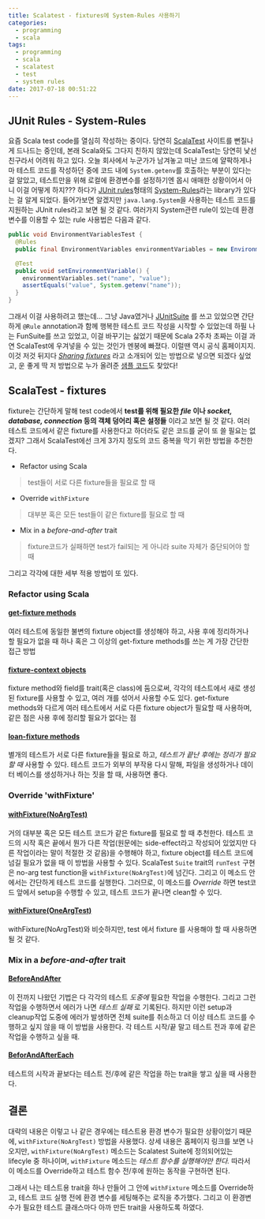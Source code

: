 ```yaml
---
title: Scalatest - fixtures에 System-Rules 사용하기
categories:
  - programming
  - scala
tags:
  - programming
  - scala
  - scalatest
  - test
  - system rules
date: 2017-07-18 00:51:22
---
```


## JUnit Rules - System-Rules

요즘 Scala test code를 열심히 작성하는 중이다. 당연히 [ScalaTest](http://www.scalatest.org) 사이트를 뻔질나게 드나드는 중인데, 본래 Scala와도 그다지 친하지 않았는데 ScalaTest는 당연히 낯선 친구라서 어려워 하고 있다. 오늘 회사에서 누군가가 남겨놓고 떠난 코드에 얄팍하게나마 테스트 코드를 작성하던 중에 코드 내에 `System.getenv`를 호출하는 부분이 있다는 걸 알았고, 테스트만을 위해 로컬에 환경변수를 설정하기엔 몹시 애매한 상황이어서 아니 이걸 어떻게 하지??? 하다가 [JUnit rules](https://github.com/junit-team/junit4/wiki/Rule)형태의 [System-Rules](http://stefanbirkner.github.io/system-rules/)라는 library가 있다는 걸 알게 되었다. 들어가보면 알겠지만 `java.lang.System`을 사용하는 테스트 코드를 지원하는 JUnit rules라고 보면 될 것 같다. 여러가지 System관련 rule이 있는데 환경변수를 이용할 수 있는 rule 사용법은 다음과 같다.

```java
public void EnvironmentVariablesTest {
  @Rules
  public final EnvironmentVariables environmentVariables = new EnvironmentVariables();

  @Test
  public void setEnvironmentVariable() {
    environmentVariables.set("name", "value");
    assertEquals("value", System.getenv("name"));
  }
}
```

그래서 이걸 사용하려고 했는데... 그냥 Java였거나 [JUnitSuite](http://www.scalatest.org/getting_started_with_junit_4_in_scala) 를 쓰고 있었으면 간단하게 `@Rule` annotation과 함께 행복한 테스트 코드 작성을 시작할 수 있었는데 하필 나는 FunSuite를 쓰고 있었고, 이걸 바꾸기는 싫었기 때문에 Scala 2주차 초짜는 이걸 과연 ScalaTest에 우겨넣을 수 있는 것인가 멘붕에 빠졌다. 이럴땐 역시 공식 홈페이지지. 이것 저것 뒤지다 *[Sharing fixtures](http://scalatest.org/user_guide/sharing_fixtures)* 라고 소개되어 있는 방법으로 넣으면 되겠다 싶었고, 운 좋게 딱 저 방법으로 누가 올려준 [샘플 코드](http://stackoverflow.com/a/32160901)도 찾았다!

## ScalaTest - fixtures
fixture는 간단하게 말해 test code에서 **test를 위해 필요한 *file* 이나 *socket, database, connection* 등의 객체 덩어리 혹은 설정들** 이라고 보면 될 것 같다. 여러 테스트 코드에서 같은 fixture를 사용한다고 하더라도 같은 코드를 굳이 또 쓸 필요는 없겠지? 그래서 ScalaTest에선 크게 3가지 정도의 코드 중복을 막기 위한 방법을 추천한다.
* Refactor using Scala
> test들이 서로 다른 fixture들을 필요로 할 때
* Override `withFixture`
> 대부분 혹은 모든 test들이 같은 fixture를 필요로 할 때
* Mix in a *before-and-after* trait
> fixture코드가 실패하면 test가 fail되는 게 아니라 suite 자체가 중단되어야 할 때

그리고 각각에 대한 세부 적용 방법이 또 있다.
### Refactor using Scala
#### [get-fixture methods](http://www.scalatest.org/user_guide/sharing_fixtures#getFixtureMethods)
여러 테스트에 동일한 불변의 fixture object를 생성해야 하고, 사용 후에 정리하거나 할 필요가 없을 때 하나 혹은 그 이상의 get-fixture methods를 쓰는 게 가장 간단한 접근 방법
#### [fixture-context objects](http://www.scalatest.org/user_guide/sharing_fixtures#fixtureContextObjects)
fixture method와 field를 trait(혹은 class)에 둠으로써, 각각의 테스트에서 새로 생성된 fixture를 사용할 수 있고, 여러 개를 섞어서 사용할 수도 있다. get-fixture methods와 다르게 여러 테스트에서 서로 다른 fixture object가 필요할 때 사용하며, 같은 점은 사용 후에 정리할 필요가 없다는 점
#### [loan-fixture methods](http://www.scalatest.org/user_guide/sharing_fixtures#loanFixtureMethods)
별개의 테스트가 서로 다른 fixture들을 필요로 하고, *테스트가 끝난 후에는 정리가 필요할 때* 사용할 수 있다. 테스트 코드가 외부의 부작용 다시 말해, 파일을 생성하거나 데이터 베이스를 생성하거나 하는 짓을 할 때, 사용하면 좋다.

### Override 'withFixture'
#### [withFixture(NoArgTest)](http://www.scalatest.org/user_guide/sharing_fixtures#withFixtureNoArgTest)
거의 대부분 혹은 모든 테스트 코드가 같은 fixture를 필요로 할 때 추천한다. 테스트 코드의 시작 혹은 끝에서 뭔가 다른 작업(원문에는 side-effect라고 작성되어 있었지만 다른 작업이라는 말이 적절한 것 같음)을 수행해야 하고, fixture object를 테스트 코드에 넘길 필요가 없을 때 이 방법을 사용할 수 있다.  ScalaTest `Suite` trait의 `runTest` 구현은 no-arg test function을 `withFixture(NoArgTest)`에 넘긴다. 그리고 이 메소드 안에서는 간단하게 테스트 코드를 실행한다. 그러므로, 이 메소드를 *Override* 하면 test코드 앞에서 setup을 수행할 수 있고, 테스트 코드가 끝나면 clean할 수 있다.

#### [withFixture(OneArgTest)](http://www.scalatest.org/user_guide/sharing_fixtures#withFixtureOneArgTest)
withFixture(NoArgTest)와 비슷하지만, test 에서 fixture 를 사용해야 할 때 사용하면 될 것 같다.

### Mix in a *before-and-after* trait
#### [BeforeAndAfter](http://www.scalatest.org/user_guide/sharing_fixtures#beforeAndAfter)
이 전까지 나왔던 기법은 다 각각의 테스트 *도중에* 필요한 작업을 수행한다. 그리고 그런 작업을 수행하면서 에러가 나면 *테스트 실패* 로 기록된다. 하지만 이런 setup과 cleanup작업 도중에 에러가 발생하면 전체 suite를 취소하고 더 이상 테스트 코드를 수행하고 싶지 않을 때 이 방법을 사용한다. 각 테스트 시작/끝 말고 테스트 전과 후에 같은 작업을 수행하고 싶을 때.

#### [BeforAndAfterEach](http://www.scalatest.org/user_guide/sharing_fixtures#composingFixtures)
테스트의 시작과 끝보다는 테스트 전/후에 같은 작업을 하는 trait을 쌓고 싶을 때 사용한다.

## 결론
대략의 내용은 이렇고 나 같은 경우에는 테스트용 환경 변수가 필요한 상황이었기 때문에, `withFixture(NoArgTest)` 방법을 사용했다. 상세 내용은 홈페이지 링크를 보면 나오지만, `withFixture(NoArgTest)` 메소드는 Scalatest Suite에 정의되어있는 lifecyle 중 하나이며, `withFixture` 메소드는 *테스트 함수를 실행해야만 한다.* 따라서 이 메소드를 Override하고 테스트 함수 전/후에 원하는 동작을 구현하면 된다.

그래서 나는 테스트용 trait을 하나 만들어 그 안에 `withFixture` 메소드를 Override하고, 테스트 코드 실행 전에 환경 변수를 세팅해주는 로직을 추가했다. 그리고 이 환경변수가 필요한 테스트 클래스마다 아까 만든 trait을 사용하도록 하였다.



